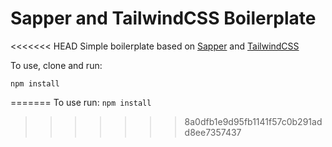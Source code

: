 # Sapper and TailwindCSS Boilerplate

<<<<<<< HEAD
Simple boilerplate based on [Sapper](https://sapper.svelte.dev/) and [TailwindCSS](https://tailwindcss.com/)

To use, clone and run:

```
npm install
```
=======
To use run:
`npm install`
>>>>>>> 8a0dfb1e9d95fb1141f57c0b291add8ee7357437
